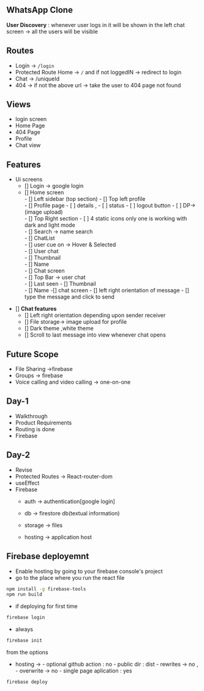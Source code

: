 ## WhatsApp Clone 

**User Discovery** : whenever user logs in it will be shown in the left chat screen -> all the users will be visible

## Routes 
* Login -> `/login`
* Protected Route Home -> `/` and if not loggedIN -> redirect to login
* Chat -> /uniqueId
* 404 -> if not the above url -> take the user to 404 page not found

## Views
* login screen
* Home Page
* 404 Page
* Profile
* Chat view

## Features
* Ui screens  
  - [] Login \-\> google login   
  - [] Home screen  
        - [] Left sidebar (top section)
              - [] Top left profile   
                    - [] Profile page 
                      - [ ] details ,
                      - [ ] status 
                      - [ ] logout button
                      - [ ] DP-> (image upload)  
              - [] Top Right section 
                    - [ ] 4 static icons only one is working with dark and light mode  
        - [] Search \-\> name search  
        - [] ChatList  
            - [] user cue on -> Hover  & Selected  
            - [] User chat  
               - [] Thumbnail  
               - [] Name          
        - [] Chat screen   
              - [] Top Bar \-\> user chat  
                    - [] Last seen
                    - [] Thumbnail  
                    - [] Name 
            -[] chat screen 
                - [] left right orientation of message
                - [] type the message and click to send 
 - [] **Chat features**  
    - [] Left right orientation depending upon sender receiver 
    - [] File storage-\> image upload for profile 
    - [] Dark theme ,white theme
    - [] Scroll to last message into view whenever chat opens
                   
## Future Scope
* File Sharing ->firebase
* Groups -> firebase
* Voice calling and video calling -> one-on-one 

## Day-1
* Walkthrough
* Product Requirements
* Routing is done
* Firebase

## Day-2

* Revise 
* Protected Routes -> React-router-dom
* useEffect
* Firebase 
  * auth -> authentication[google login]

  * db -> firestore db(textual information)
  * storage -> files 
  * hosting -> application host
 




## Firebase deployemnt 
* Enable hosting by going to your firebase console's project
* go to the place where you run the react file
```bash
npm install -g firebase-tools
npm run build
```

* if deploying for first time

```bash
firebase login
```
* always
```bash
firebase init 
```
from the options 
- hosting ->
        -  optional github action : no
        - public dir : dist
        - rewrites -> no ,
        - overwrite -> no
        - single page aplication : yes

```bash
firebase deploy
```